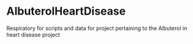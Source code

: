 # AlbuterolHeartDisease
Respiratory for scripts and data for project pertaining to the Albuterol in heart disease project 
